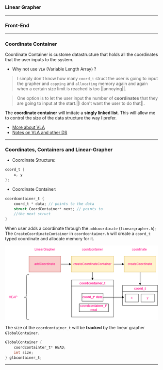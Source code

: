 ### Linear Grapher


---

### Front-End



---

### Coordinate Container

Coordinate Container is custome datastructure that holds all the 
coordinates that the user inputs to the system. 

- Why not use `VLA` (Variable Length Array) ?

> I simply don't know how many `coord_t` struct the user is going to input
the grapher and `copying` and `allocating` memory again and again when a
certain size limit is reached is too ||annoying||.

> One option is to let the user input the number of **coordinates** that they
are going to input at the start.||I don't want the user to do that||.

The **coordinate container** will imitate a **singly linked list**. 
This will allow me to control the size of the data structure the way I prefer.

- [More about VLA](https://blog.joren.ga/vla-pitfalls)
- [Notes on VLA and other DS]()

---

### Coordinates, Containers and Linear-Grapher

- Coordinate Structure:
```c
coord_t {
	x, y 
};
```

- Coordinate Container:
```c
coordcontainer_t {
	coord_t * data; // points to the data
	struct CoordContainer* next; // points to 
	//the next struct
}
```

When user adds a coordinate through the `addcoordinate` (`lineargrapher.h`);
The `CreateCoordinateContainer` in `coordcontainer.h` will create a `coord_t`
typed coordinate and allocate memory for it.

![addcoordinateflow](.images/addcoordinateflow.png)

The size of the `coordcontainer_t` will be **tracked** by the 
linear grapher `GlobalContainer`. 

```c
GlobalContainer {
	coordcontainter_t* HEAD;
	int size;
} glbcontainer_t;
```

---
